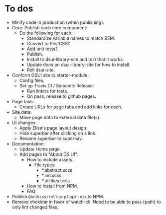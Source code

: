 # To dos

- Minify code in production (when publishing).
- Core: Publish each core component:
	- Do the following for each:
		- Standardize variable names to match BEM.
		- Convert to PostCSS?
		- Add unit tests?
		- Publish.
		- Install to dsui-library-site and test that it works.
		- Update docs on dsui-library-site for how to install.
		- Roll dsui-site.
- Conform DSUI site to starter-module:
	- Config files.
	- Set up Travis CI / Semantic Release:
		- Run linters for tests.
		- On pass, release to github pages.
- Page tabs:
	- Create URLs for page tabs and add links for each.
- Site data:
	- Move page data to external data file(s).
- UI changes:
	- Apply Elise's page layout design.
	- Hide superbar after clicking on a link.
	- Rename superbar to supernav.
- Documentation:
	- Update Home page.
	- Add pages to "About DS UI":
		- How to include assets.
			- File types:
				- *.abstract.scss
				- *.init.scss
				- *.utilities.scss
		- How to install from NPM.
		- FAQ
- Publish `@brikcss/rollup-plugin-ejs` to NPM.
- Remove chokidar in favor of watch-cli. Need to be able to pass {path} to only lint changed files.
